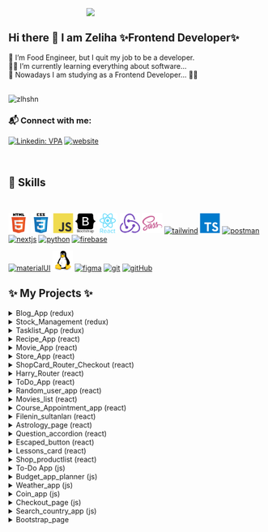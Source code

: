 
<img src="https://media.giphy.com/media/L1R1tvI9svkIWwpVYr/giphy.gif" align="right" width="350"></br>

## Hi there 👋 I am Zeliha   ✨Frontend Developer✨

🎈 I’m Food Engineer, but I quit my job to be a developer.<br>
👩‍💻 I’m currently learning everything about software...<br>
🚀 Nowadays I am studying as a Frontend Developer... 👩‍💻<br><br>


 <p align="left"> <img src="https://komarev.com/ghpvc/?username=zlhshn&label=Profile%20views&color=0e75b6&style=for-the-badge" alt="zlhshn" /> </p>



### 📬 Connect with me:
 
[![Linkedin: VPA](https://img.shields.io/badge/linkedin-%230077B5.svg?&style=for-the-badge&logo=linkedin&logoColor=white)](https://www.linkedin.com/in/zeliha-sahin/)
[![website](https://img.shields.io/badge/gmail-f1f2f6.svg?&style=for-the-badge&logo=gmail&logoColor=red)](mailto:zsahin4401@gmail.com)

<br>

## 🚀 Skills
<br>
<p align="left"> 
<a href="https://www.w3.org/html/" target="_blank" rel="noreferrer"> <img src="https://raw.githubusercontent.com/devicons/devicon/master/icons/html5/html5-original-wordmark.svg" alt="html5" width="40" height="40"/></a> 
<a href="https://www.w3schools.com/css/" target="_blank" rel="noreferrer"> <img src="https://raw.githubusercontent.com/devicons/devicon/master/icons/css3/css3-original-wordmark.svg" alt="css3" width="40" height="40"/></a>  
<a href="https://developer.mozilla.org/en-US/docs/Web/JavaScript" target="_blank" rel="noreferrer"> <img src="https://raw.githubusercontent.com/devicons/devicon/master/icons/javascript/javascript-original.svg" alt="javascript" width="40" height="40"/></a> 
<a href="https://getbootstrap.com" target="_blank" rel="noreferrer"> <img src="https://raw.githubusercontent.com/devicons/devicon/master/icons/bootstrap/bootstrap-plain-wordmark.svg" alt="bootstrap" width="40" height="40"/></a> 
<a href="https://reactjs.org/" target="_blank" rel="noreferrer"> <img src="https://raw.githubusercontent.com/devicons/devicon/master/icons/react/react-original-wordmark.svg" alt="react" width="40" height="40"/></a>
<a href="https://redux.js.org" target="_blank" rel="noreferrer"> <img src="https://raw.githubusercontent.com/devicons/devicon/master/icons/redux/redux-original.svg" alt="redux" width="40" height="40"/></a> 
<a href="https://sass-lang.com" target="_blank" rel="noreferrer"> <img src="https://raw.githubusercontent.com/devicons/devicon/master/icons/sass/sass-original.svg" alt="sass" width="40" height="40"/></a> <a href="https://tailwindcss.com/" target="_blank" rel="noreferrer"> <img src="https://www.vectorlogo.zone/logos/tailwindcss/tailwindcss-icon.svg" alt="tailwind" width="40" height="40"/></a> 
<a href="https://www.typescriptlang.org/" target="_blank" rel="noreferrer"> <img src="https://raw.githubusercontent.com/devicons/devicon/master/icons/typescript/typescript-original.svg" alt="typescript" width="40" height="40"/></a>
<a href="https://postman.com" target="_blank" rel="noreferrer"> <img src="https://www.vectorlogo.zone/logos/getpostman/getpostman-icon.svg" alt="postman" width="40" height="40"/></a>
<a href="https://nextjs.org/" target="_blank" rel="noreferrer"> <img src="https://cdn.worldvectorlogo.com/logos/nextjs-2.svg" alt="nextjs" width="40" height="40"/></a>
<a href="#" target="_blank"> <img src="https://www.python.org/static/img/python-logo.png" alt="python" width="100"height="40" /></a>  
<a href="#" target="_blank"> <img src="https://user-images.githubusercontent.com/25181517/189716855-2c69ca7a-5149-4647-936d-780610911353.png" alt="firebase" height="40"/></a> 
</p>

<a href="https://mui.com/" target="_blank"> <img src="https://user-images.githubusercontent.com/25181517/190887639-d0ba4ec9-ddbe-45dd-bea1-4db83846503e.png" alt="materialUI" height="40"/></a> 
<a href="https://www.linux.org/" target="_blank" rel="noreferrer"> <img src="https://raw.githubusercontent.com/devicons/devicon/master/icons/linux/linux-original.svg" alt="linux" width="40" height="40"/></a>
<a href="https://www.figma.com/" target="_blank" rel="noreferrer"> <img src="https://www.vectorlogo.zone/logos/figma/figma-icon.svg" alt="figma" width="40" height="40"/></a>
<a href="https://git-scm.com/" target="_blank" rel="noreferrer"> <img src="https://www.vectorlogo.zone/logos/git-scm/git-scm-icon.svg" alt="git" width="40" height="40"/></a>
<a href="#" target="_blank"> <img src="https://www.svgrepo.com/show/349375/github.svg" alt="gitHub" height="40"/></a> 



## ✨ My Projects ✨
 <details>
<summary markdown="span">Blog_App (redux)</summary>
  
[LİVE](https://blog-app-zlhshn.vercel.app/)<br>[Repo Link](https://github.com/zlhshn/blog_app)
  
Technologies     |How does my project look   
:-------------------------|-------------------------|
✔ React.js<br>✔ React-redux<br>✔ Redux/Toolkit<br>✔ React-Router-Dom<br>✔ Redux-Persist<br>✔ React-toastify<br>✔ Yup -Formik<br>✔ Axios<br>✔ Tailwind CSS<br>✔ Prime React<br>✔ CRUD Operation<br>✔ REST API<br>✔ POSTMAN<br>✔ Redux DevTool|![blog](https://github.com/zlhshn/blog_app/raw/main/blog.gif)

</details>
 <details>
<summary markdown="span">Stock_Management (redux)</summary>
  
[LİVE](https://stock-app-zlhshn.vercel.app/)<br> [Repo Link](https://github.com/zlhshn/stock_app)
  
Technologies     |How does my project look   
:-------------------------|-------------------------|
✔ React.js<br>✔ React-redux<br>✔ Redux/Toolkit<br>✔ React-Router-Dom<br>✔ Redux-Persist<br>✔ React-toastify<br>✔ Yup -Formik<br>✔ Axios<br>✔ React-Tremor<br>✔ Material UI<br>✔ MUI DataGrid<br>✔ Daisy UI<br>✔ Tailwind CSS<br>✔ CRUD Operation<br>✔ REST API<br>✔ POSTMAN<br>✔ Redux DevTool|![stock](https://github.com/zlhshn/stock_app/raw/main/stock.gif)

</details>
 <details>
<summary markdown="span">Tasklist_App (redux)</summary>
  
[LİVE](https://to-do-redux-zlh.vercel.app/)<br> [Repo Link](https://github.com/zlhshn/toDo_redux)
  
Technologies     |How does my project look   
:-------------------------|-------------------------|
✔React.js<br>✔React-Redux<br>✔CSS3<br> |![task](https://github.com/zlhshn/toDo_redux/blob/main/redux-todo.gif)

</details>
 <details>
<summary markdown="span">Recipe_App (react)</summary>
  
[LİVE](https://recipe-app-zlh.vercel.app/)<br> [Repo Link](https://github.com/zlhshn/recipe_App/blob/main/)
  
Technologies     |How does my project look   
:-------------------------|-------------------------|
✔React.js<br>✔React-Router-dom<br>✔FİREBASE<br>✔Context -Api<br>✔Material UI<br>✔AXİOS<br>✔Pagination |![recipe](https://github.com/zlhshn/recipe_App/raw/main/recipe.gif)

</details>
 <details>
<summary markdown="span">Movie_App (react)</summary>
  
[LİVE](https://movie-app-zlh.vercel.app/)<br> [Repo Link](https://github.com/zlhshn/movie_app/tree/main)
  
Technologies     |How does my project look   
:-------------------------|-------------------------|
✔React.js<br>✔React-Router-dom<br>✔FİREBASE<br>✔Context -Api<br>✔TailWind CSS<br>✔AXİOS<br>✔React-Toastify<br>✔Custom Hook<br>✔React-Player<br> |![movie](https://github.com/zlhshn/movie_app/raw/main/moviee.gif)

</details>

 <details>
<summary markdown="span">Store_App (react)</summary>
  
[LİVE](https://store-app-zlh.vercel.app/)<br> [Repo Link](https://github.com/zlhshn/store_App)
  
Technologies     |How does my project look   
:-------------------------|-------------------------|
✔React.js<br>✔React-Router-dom<br>✔Context -Api<br>✔TailWind CSS<br>✔AXİOS<br>✔Session Storage<br>✔Custom Hook<br> |![store](https://github.com/zlhshn/store_App/raw/main/store.gif)

</details>

 <details>
<summary markdown="span">ShopCard_Router_Checkout (react)</summary>
  
[LİVE](https://shopping-card-router-zlh.vercel.app/)<br> [Repo Link](https://github.com/zlhshn/shopping-card-router/blob/main/)
  
Technologies     |How does my project look   
:-------------------------|-------------------------|
✔React.js<br>✔React-Router<br>✔React-Router-Hooks<br>✔CRUD<br>✔AXİOS<br>✔SweetAlert2<br>✔Bootstrap<br> |![shop](https://github.com/zlhshn/shopping-card-router/blob/main/shopping.gif)

</details>
 <details>
<summary markdown="span">Harry_Router (react)</summary>
  
[LİVE](https://harry-router.vercel.app/)<br> [Repo Link](https://github.com/zlhshn/harry_router)
  
Technologies     |How does my project look   
:-------------------------|-------------------------|
✔React.js<br>✔React-Router<br>✔React-icons<br>✔Sass/Scss<br> |![todo](https://github.com/zlhshn/harry_router/raw/main/harry.gif)

</details>
 <details>
<summary markdown="span">ToDo_App (react)</summary>
  
[LİVE](https://to-do-react-jet-zlh.vercel.app/)<br> [Repo Link](https://github.com/zlhshn/toDo_react)
  
Technologies     |How does my project look   
:-------------------------|-------------------------|
✔React.js<br>✔React-icons<br>✔React Hooks(useEffect)<br>✔Uuid<br>✔Local-storage<br> |![todo](https://raw.githubusercontent.com/zlhshn/toDo_react/main/todo.gif)

</details>
 <details>
<summary markdown="span">Random_user_app (react)</summary>
  
[LİVE](https://user-rndm-app-zlh.vercel.app/)<br> [Repo Link](https://github.com/zlhshn/user_rndm_app)
  
Technologies     |How does my project look   
:-------------------------|-------------------------|
✔React.js<br>✔React Hooks<br>✔SweetAlert2<br>✔Axios<br>✔CSS3 |![user](https://github.com/zlhshn/user_rndm_app/raw/main/random_user.gif)

</details>
 <details>
<summary markdown="span">Movies_list (react)</summary>
  
[LİVE](https://movies-list-zlh.vercel.app/) <br> [Repo Link](https://github.com/zlhshn/movies_list/tree/main)
  
Technologies     |How does my project look   
:-------------------------|-------------------------|
✔React.js<br>✔React-icons<br>✔React-Bootstrap<br>✔Sass/Scss |![list](https://github.com/zlhshn/movies_list/blob/main/list.gif?raw=true)

</details>
 <details>
<summary markdown="span">Course_Appointment_app (react)</summary>
  
[LİVE](https://course-appointment-app.vercel.app/) <br> [Repo Link](https://github.com/zlhshn/course_appointment_app/tree/main)
  
Technologies     |How does my project look   
:-------------------------|-------------------------|
✔React.js<br>✔React Hook(useState)<br>✔React-Bootstrap<br>✔Lifting State Up |![appointment](https://github.com/zlhshn/course_appointment_app/blob/main/app.gif?raw=true)

</details>

 <details>
<summary markdown="span">Filenin_sultanları (react)</summary>
  
[LİVE](https://volleyball-react-zlh.vercel.app/) <br> [Repo Link](https://github.com/zlhshn/volleyball-react)
  
Technologies     |How does my project look   
:-------------------------|-------------------------|
✔React.js<br>✔React-Bootstrap<br>✔Conditional Rendering<br>✔React Hook(useState)<br>|![voleyball](https://github.com/zlhshn/volleyball-react/blob/main/voleybal.gif?raw=true)

</details>
 <details>
<summary markdown="span">Astrology_page (react)</summary>
  
[LİVE](https://astrology-rct.vercel.app) <br> [Repo Link](https://github.com/zlhshn/astrology_react)
  
Technologies     |How does my project look   
:-------------------------|-------------------------|
✔React<br>✔Sass/Scss  |![horoscope](https://github.com/zlhshn/astrology_react/blob/main/public/horoscope.gif?raw=true)

</details>
 <details>
<summary markdown="span">Question_accordion (react)</summary>
  
[LİVE](https://question-acordion-zlh.vercel.app/) <br> [Repo Link](https://github.com/zlhshn/question_acordion)
  
Technologies     |How does my project look   
:-------------------------|-------------------------|
✔React.js<br>✔React Hook(useState) |![accordion](https://github.com/zlhshn/question_acordion/blob/main/public/acordion.gif?raw=true)

</details>

 <details>
<summary markdown="span">Escaped_button (react)</summary>
  
[LİVE](https://form-react-zlh.vercel.app/) <br>  [Repo Link](https://github.com/zlhshn/escaped-button)
  
Technologies     |How does my project look   
:-------------------------|-------------------------|
✔React<br>✔React-Form<br>✔React-Bootstrap |![form](https://github.com/zlhshn/escaped-button/blob/main/forms.gif?raw=true)

</details>
 <details>
<summary markdown="span">Lessons_card (react)</summary>
  
[LİVE](https://lessonscard-react-zlhshns-projects.vercel.app/) <br> [Repo Link](https://github.com/zlhshn/lessonscard_react)
  
Technologies     |How does my project look   
:-------------------------|-------------------------|
✔React.js<br>✔React Hook(UseState)<br>✔Scss/Scss-module  |![lesson](https://github.com/zlhshn/lessonscard_react/raw/main/lesson.gif))

</details>
 <details>
<summary markdown="span">Shop_productlist (react)</summary>
  
[LİVE](https://shop-productlist.vercel.app/) <br>  [Repo Link](https://github.com/zlhshn/shop_productlist)
  
Technologies     |How does my project look   
:-------------------------|-------------------------|
✔React.js<br>✔React DOM<br>✔Props<br>✔Components  |![shop_productlist](https://github.com/zlhshn/shop_productlist/blob/main/list.gif)

</details>


 <details>
<summary markdown="span">To-Do App (js)</summary>
  
[LİVE](https://shop-productlist.vercel.app/)  <br>  [Repo Link](https://github.com/zlhshn/todo_App)
  
Technologies     |How does my project look   
:-------------------------|-------------------------|
✔HTML5<br>✔CSS3<br>✔Local Storage<br>✔Dom Manipulation  |![todo app](https://github.com/zlhshn/todo_App/blob/main/todo.gif?raw=true)

</details>
 <details>
<summary markdown="span">Budget_app_planner (js)</summary>
  
[LİVE](https://zlhshn.github.io/budget_app_planner/)  <br> [Repo Link](https://github.com/zlhshn/budget_app_planner)
  
Technologies     |How does my project look   
:-------------------------|-------------------------|
✔HTML5<br>✔ CSS3<br>✔Local Storage<br>✔Dom Manipulation |![Budget_app](https://raw.githubusercontent.com/zlhshn/budget_app_planner/main/img/budget.gif)

</details>
 <details>
<summary markdown="span">Weather_app (js)</summary>
  
[LİVE](https://zlhshn.github.io/weather_app/) <br>  [Repo Link](https://github.com/zlhshn/weather_app)
  
Technologies     |How does my project look   
:-------------------------|-------------------------|
✔HTML5<br>✔CSS3<br>✔ Dom Manipulation<br>✔Fetch Apı |![weather_app](https://github.com/zlhshn/weather_app/blob/main/img/weather.gif?raw=true)

</details>
 <details>
<summary markdown="span">Coin_app (js)</summary>
  
[LİVE](https://zlhshn.github.io/crypto_coin/)  <br> [Repo Link](https://github.com/zlhshn/crypto_coin)
  
Technologies     |How does my project look   
:-------------------------|-------------------------|
✔HTML5<br>✔Sass<br>✔JS DOM<br>✔Local Storage<br>✔Async/Await<br>✔API |![coin](https://github.com/zlhshn/crypto_coin/blob/main/img/coinapp.gif?raw=true)

</details>
 <details>
<summary markdown="span">Checkout_page (js)</summary>
  
[LİVE](https://zlhshn.github.io/checkout_page/)   <br> [Repo Link](https://github.com/zlhshn/checkout_page)
  
Technologies     |How does my project look   
:-------------------------|-------------------------|
✔HTML5<br>✔JS DOM<br>✔Bootstrap<br>✔CSS3  |![checkout](https://github.com/zlhshn/checkout_page/blob/main/img/checkout.gif?raw=true)

</details>
 <details>
<summary markdown="span">Search_country_app (js)</summary>
  
[LİVE](https://zlhshn.github.io/search_country/) <br> [Repo Link](https://github.com/zlhshn/search_country)
  
Technologies     |How does my project look   
:-------------------------|-------------------------|
✔HTML5<br>✔JS DOM<br>✔Fetch API<br>✔Bootstrap  |![country](https://github.com/zlhshn/search_country/raw/main/country.gif)

</details>

 <details>
<summary markdown="span">Bootstrap_page</summary>
  
[LİVE](https://zlhshn.github.io/bootstrap_wp2/) <br> [Repo Link](https://github.com/zlhshn/bootstrap_wp2/tree/main)
  
Technologies     |How does my project look   
:-------------------------|-------------------------|
✔HTML5<br>✔Bootstrap<br>|![bootstrap](https://github.com/zlhshn/bootstrap_wp2/blob/main/bootstrap.gif)

</details>





<!-- ## My projects
  Project Name       |Libraries and Technologies I use     |How does my project look   
:-------------------------|-------------------------|-------------------------
[Todo App with React](https:canlı linki)| React, CSS, Local Storage, React Hooks|![todo](https://user-images.githubusercontent.com/118957608/222153239-9a73cc42-22f3-4910-bc9c-e668ec0f7494.gif) -->






